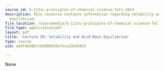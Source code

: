 ```yaml
---
course_id: 5-111sc-principles-of-chemical-science-fall-2014
description: This resource contains information regarding solubility and acid-base
  equilibrium.
file_location: /coursemedia/5-111sc-principles-of-chemical-science-fall-2014/a4df4b5867cb5898550e7aca13b34453_MIT5_111F14_Lec20.pdf
file_type: application/pdf
layout: pdf
title: 'Lecture 20: Solubility and Acid-Base Equilibrium'
type: course
uid: a4df4b5867cb5898550e7aca13b34453

---
```

None